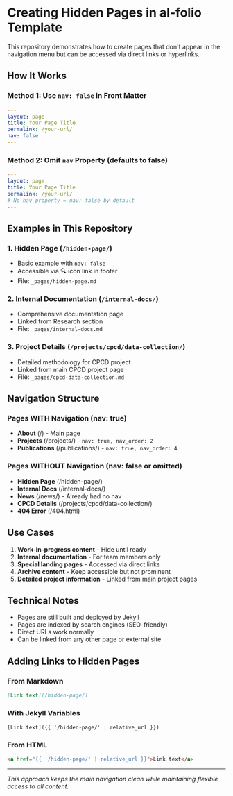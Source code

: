 # Creating Hidden Pages in al-folio Template

This repository demonstrates how to create pages that don't appear in the navigation menu but can be accessed via direct links or hyperlinks.

## How It Works

### Method 1: Use `nav: false` in Front Matter

```yaml
---
layout: page
title: Your Page Title
permalink: /your-url/
nav: false
---
```

### Method 2: Omit `nav` Property (defaults to false)

```yaml
---
layout: page
title: Your Page Title
permalink: /your-url/
# No nav property = nav: false by default
---
```

## Examples in This Repository

### 1. **Hidden Page** (`/hidden-page/`)
- Basic example with `nav: false`
- Accessible via 🔍 icon link in footer
- File: `_pages/hidden-page.md`

### 2. **Internal Documentation** (`/internal-docs/`)
- Comprehensive documentation page
- Linked from Research section
- File: `_pages/internal-docs.md`

### 3. **Project Details** (`/projects/cpcd/data-collection/`)
- Detailed methodology for CPCD project
- Linked from main CPCD project page
- File: `_pages/cpcd-data-collection.md`

## Navigation Structure

### Pages WITH Navigation (nav: true)
- **About** (/) - Main page
- **Projects** (/projects/) - `nav: true, nav_order: 2`
- **Publications** (/publications/) - `nav: true, nav_order: 4`

### Pages WITHOUT Navigation (nav: false or omitted)
- **Hidden Page** (/hidden-page/)
- **Internal Docs** (/internal-docs/)
- **News** (/news/) - Already had no nav
- **CPCD Details** (/projects/cpcd/data-collection/)
- **404 Error** (/404.html)

## Use Cases

1. **Work-in-progress content** - Hide until ready
2. **Internal documentation** - For team members only
3. **Special landing pages** - Accessed via direct links
4. **Archive content** - Keep accessible but not prominent
5. **Detailed project information** - Linked from main project pages

## Technical Notes

- Pages are still built and deployed by Jekyll
- Pages are indexed by search engines (SEO-friendly)
- Direct URLs work normally
- Can be linked from any other page or external site

## Adding Links to Hidden Pages

### From Markdown
```markdown
[Link text](/hidden-page/)
```

### With Jekyll Variables
```liquid
[Link text]({{ '/hidden-page/' | relative_url }})
```

### From HTML
```html
<a href="{{ '/hidden-page/' | relative_url }}">Link text</a>
```

---

*This approach keeps the main navigation clean while maintaining flexible access to all content.*